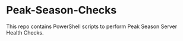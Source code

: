 # Peak-Season-Checks
This repo contains PowerShell scripts to perform Peak Season Server Health Checks.
